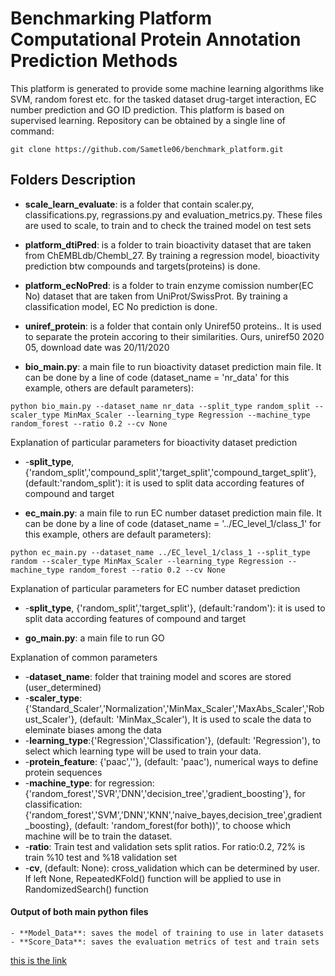 # Benchmarking Platform Computational Protein Annotation Prediction Methods

This platform is generated to provide some machine learning algorithms like SVM, random forest etc. for the tasked dataset drug-target interaction, EC number prediction and GO ID prediction. This platform is based on supervised learning. 
Repository can be obtained by a single line of command:
```
git clone https://github.com/Sametle06/benchmark_platform.git
```

## Folders Description

- **scale_learn_evaluate**: is a folder that contain scaler.py, classifications.py, regrassions.py and evaluation_metrics.py. These files are used to scale, to train and to check the trained model on test sets

- **platform_dtiPred**: is a folder to train bioactivity dataset that are taken from ChEMBLdb/Chembl_27. By training a regression model, bioactivity prediction btw compounds and targets(proteins) is done.

- **platform_ecNoPred**: is a folder to train enzyme comission number(EC No) dataset that are taken from UniProt/SwissProt. By training a classification model, EC No prediction is done. 

- **uniref_protein**: is a folder that contain only Uniref50 proteins.. It is used to separate the protein accoring to their similarities. Ours, uniref50 2020 05, download date was 20/11/2020 

- **bio_main.py**: a main file to run bioactivity dataset prediction main file. 
It can be done by a line of code (dataset_name = 'nr_data' for this example, others are default parameters):
```
python bio_main.py --dataset_name nr_data --split_type random_split --scaler_type MinMax_Scaler --learning_type Regression --machine_type random_forest --ratio 0.2 --cv None
```

Explanation of particular parameters for bioactivity dataset prediction
*    -**split_type**, {'random_split','compound_split','target_split','compound_target_split'}, (default:'random_split'): it is used to split data according features of compound and target

- **ec_main.py**: a main file to run EC number dataset prediction main file. 
It can be done by a line of code (dataset_name = '../EC_level_1/class_1' for this example, others are default parameters):
```
python ec_main.py --dataset_name ../EC_level_1/class_1 --split_type random --scaler_type MinMax_Scaler --learning_type Regression --machine_type random_forest --ratio 0.2 --cv None
```
Explanation of particular parameters for EC number dataset prediction
*    -**split_type**, {'random_split','target_split'}, (default:'random'): it is used to split data according features of compound and target
- **go_main.py**: a main file to run GO

Explanation of common parameters
*    -**dataset_name**: folder that training model and scores are stored (user_determined)
*    -**scaler_type**:{'Standard_Scaler','Normalization','MinMax_Scaler','MaxAbs_Scaler','Robust_Scaler'}, (default: 'MinMax_Scaler'), It is used to scale the data to eleminate biases among the data
*    -**learning_type**:{'Regression','Classification'}, (default: 'Regression'), to select which learning type will be used to train your data.
*    -**protein_feature**: {'paac',''}, (default: 'paac'), numerical ways to define protein sequences
*    -**machine_type**: 
        for regression: {'random_forest','SVR','DNN','decision_tree','gradient_boosting'},
   	    for classification:{'random_forest','SVM','DNN','KNN','naive_bayes,decision_tree',gradient_boosting}, 
   	    (default: 'random_forest(for both))', to choose which machine will be to train the dataset.
*    -**ratio**: Train test and validation sets split ratios. For ratio:0.2, 
                72% is train %10 test and %18 validation set 
*    -**cv**, (default: None): cross_validation which can be determined by user. If left None, RepeatedKFold() function will be applied to use in RandomizedSearch() function


#### Output of both main python files
    - **Model_Data**: saves the model of training to use in later datasets
    - **Score_Data**: saves the evaluation metrics of test and train sets



[this is the link](platform_dtiPred)





















